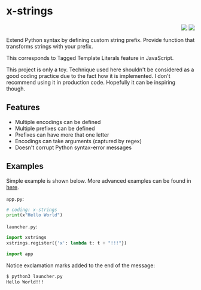 # x-strings

<p align="right">
<a href="https://github.com/gergelyk/xstrings"><img src="/assets/github.svg"/></a>
<a href="https://pypi.python.org/pypi/x-strings"><img src="/assets/package.svg"/></a>
</p>

Extend Python syntax by defining custom string prefix. Provide function that transforms strings with your prefix.

This corresponds to Tagged Template Literals feature in JavaScript.

This project is only a toy. Technique used here shouldn't be considered as a good coding practice due to the fact how it is implemented. I don't recommend using it in production code. Hopefully it can be inspiring though.

## Features

- Multiple encodings can be defined
- Multiple prefixes can be defined
- Prefixes can have more that one letter
- Encodings can take arguments (captured by regex)
- Doesn't corrupt Python syntax-error messages

## Examples

Simple example is shown below. More advanced examples can be found in [here](https://github.com/gergelyk/xstrings/tree/master/examples).

`app.py`:

```python
# coding: x-strings
print(x"Hello World")
```

`launcher.py`:

```python
import xstrings
xstrings.register({'x': lambda t: t + "!!!"})

import app
```

Notice exclamation marks added to the end of the message:
```sh
$ python3 launcher.py
Hello World!!!
```
